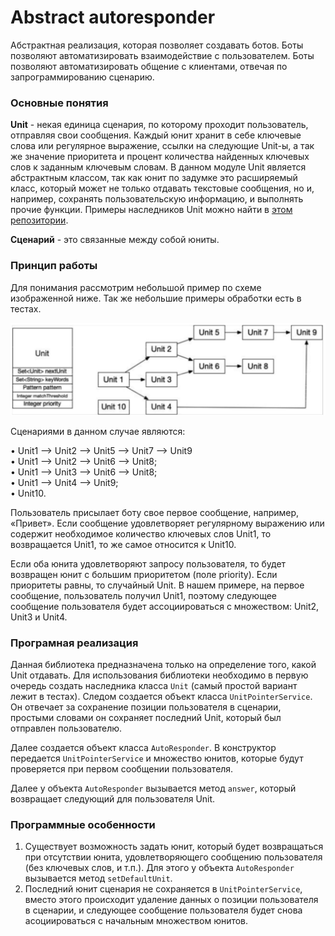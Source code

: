 # Abstract autoresponder
Абстрактная реализация, которая позволяет создавать ботов. Боты позволяют автоматизировать взаимодействие с пользователем.
Боты позволяют автоматизировать общение с клиентами, отвечая по запрограммированию сценарию.

### Основные понятия

**Unit** - некая единица сценария, по которому проходит пользователь, отправляя свои сообщения. 
Каждый юнит хранит в себе ключевые слова или регулярное выражение, ссылки на следующие Unit-ы, а так же значение 
приоритета и процент количества найденных ключевых слов к заданным ключевым словам. В данном модуле Unit является 
абстрактным классом, так как юнит по задумке это расширяемый класс, который может не только отдавать текстовые 
сообщения, но и, например, сохранять пользовательскую информацию, и выполнять прочие функции. Примеры наследников
Unit можно найти в [этом репозитории](https://github.com/uPagge/social-bot).

**Сценарий** - это связанные между собой юниты. 

### Принцип работы

Для понимания рассмотрим небольшой пример по схеме изображенной ниже. Так же небольшие примеры обработки есть в тестах.

![Картинка](https://raw.githubusercontent.com/uPagge/images/master/img/autoresponder/units.jpg)

Сценариями в данном случае являются:

• Unit1 —> Unit2 —> Unit5 —> Unit7 —> Unit9  
• Unit1 —> Unit2 —> Unit6 —> Unit8;  
• Unit1 —> Unit3 —> Unit6 —> Unit8;  
• Unit1 —> Unit4 —> Unit9;  
• Unit10.

Пользователь присылает боту свое первое сообщение, например, «Привет». Если сообщение удовлетворяет регулярному 
выражению или содержит необходимое количество ключевых слов Unit1, то возвращается Unit1, то же самое относится к Unit10.

Если оба юнита удовлетворяют запросу пользователя, то будет возвращен юнит с большим приоритетом (поле priority). Если 
приоритеты равны, то случайный Unit. В нашем примере, на первое сообщение, пользователь получил Unit1, поэтому следующее 
сообщение пользователя будет ассоциироваться с множеством: Unit2, Unit3 и Unit4.

### Програмная реализация

Данная библиотека предназначена только на определение того, какой Unit отдавать. Для использования библиотеки необходимо 
в первую очередь создать наследника класса `Unit` (самый простой вариант лежит в тестах). Следом создается объект класса 
`UnitPointerService`. Он отвечает за сохранение позиции пользователя в сценарии, простыми словами он сохраняет последний 
Unit, который был отправлен пользователю. 

Далее создается объект класса `AutoResponder`. В конструктор передается `UnitPointerService` и множество юнитов, которые
будут проверяется при первом сообщении пользователя.

Далее у объекта `AutoResponder` вызывается метод `answer`, который возвращает следующий для пользователя Unit.

### Программные особенности

1. Существует возможность задать юнит, который будет возвращаться при отсутствии юнита, удовлетворяющего сообщению 
пользователя (без ключевых слов, и т.п.). Для этого у объекта `AutoResponder` вызывается метод `setDefaultUnit`.
2. Последний юнит сценария не сохраняется в `UnitPointerService`, вместо этого происходит удаление данных о позиции 
пользователя в сценарии, и следующее сообщение пользователя будет снова асоциироваться с начальным множеством юнитов.
